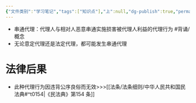 ```yaml
---
{"文件类别":"学习笔记","tags":["知识点"],"上":null,"dg-publish":true,"permalink":"/学习笔记/知识点/串通代理/","dgPassFrontmatter":true,"noteIcon":""}
---
```


- 串通代理：代理人与相对人恶意串通实施损害被代理人利益的代理行为 #背诵/概念 
- 无论意定代理还是法定代理，都可能发生串通代理
# 法律后果
- 此种代理行为因违背公序良俗而无效>>>[[法条/法条细则/中华人民共和国民法典#^t0154\|《民法典》第154 条]]